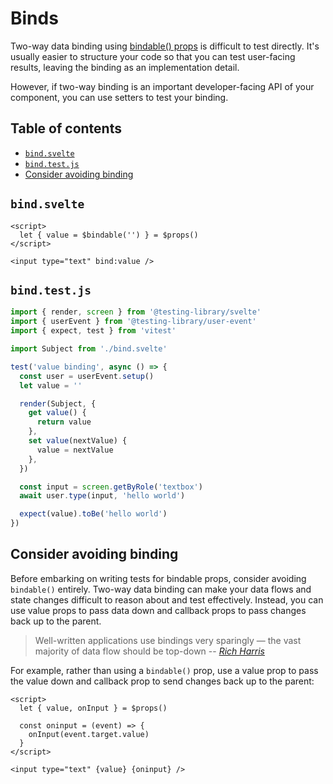 # Binds

Two-way data binding using [bindable() props][] is difficult to test directly.
It's usually easier to structure your code so that you can test user-facing
results, leaving the binding as an implementation detail.

However, if two-way binding is an important developer-facing API of your
component, you can use setters to test your binding.

[bindable() props]: https://svelte.dev/docs/svelte/$bindable

## Table of contents

- [`bind.svelte`](#bindsvelte)
- [`bind.test.js`](#bindtestjs)
- [Consider avoiding binding](#consider-avoiding-binding)

## `bind.svelte`

```svelte file=./bind.svelte
<script>
  let { value = $bindable('') } = $props()
</script>

<input type="text" bind:value />
```

## `bind.test.js`

```js file=./bind.test.js
import { render, screen } from '@testing-library/svelte'
import { userEvent } from '@testing-library/user-event'
import { expect, test } from 'vitest'

import Subject from './bind.svelte'

test('value binding', async () => {
  const user = userEvent.setup()
  let value = ''

  render(Subject, {
    get value() {
      return value
    },
    set value(nextValue) {
      value = nextValue
    },
  })

  const input = screen.getByRole('textbox')
  await user.type(input, 'hello world')

  expect(value).toBe('hello world')
})
```

## Consider avoiding binding

Before embarking on writing tests for bindable props, consider avoiding
`bindable()` entirely. Two-way data binding can make your data flows and state
changes difficult to reason about and test effectively. Instead, you can use
value props to pass data down and callback props to pass changes back up to the
parent.

> Well-written applications use bindings very sparingly — the vast majority of
> data flow should be top-down --
> <cite>[Rich Harris](https://github.com/sveltejs/svelte/issues/10768#issue-2181814844)</cite>

For example, rather than using a `bindable()` prop, use a value prop to pass the
value down and callback prop to send changes back up to the parent:

```svelte file=./no-bind.svelte
<script>
  let { value, onInput } = $props()

  const oninput = (event) => {
    onInput(event.target.value)
  }
</script>

<input type="text" {value} {oninput} />
```
